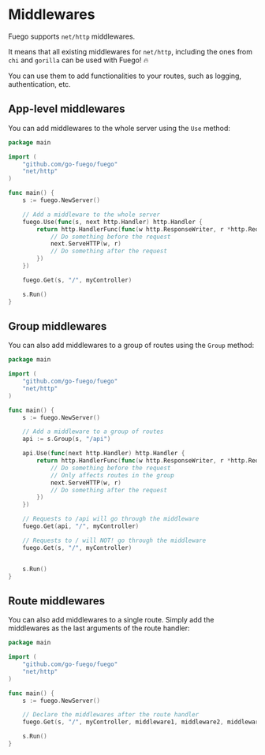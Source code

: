 # Middlewares

Fuego supports `net/http` middlewares.

It means that all existing middlewares for `net/http`, including the ones from `chi` and `gorilla` can be used with Fuego! :fire:

You can use them to add functionalities to your routes, such as logging, authentication, etc.

## App-level middlewares

You can add middlewares to the whole server using the `Use` method:

```go
package main

import (
	"github.com/go-fuego/fuego"
	"net/http"
)

func main() {
	s := fuego.NewServer()

	// Add a middleware to the whole server
	fuego.Use(func(s, next http.Handler) http.Handler {
		return http.HandlerFunc(func(w http.ResponseWriter, r *http.Request) {
			// Do something before the request
			next.ServeHTTP(w, r)
			// Do something after the request
		})
	})

	fuego.Get(s, "/", myController)

	s.Run()
}
```

## Group middlewares

You can also add middlewares to a group of routes using the `Group` method:

```go
package main

import (
	"github.com/go-fuego/fuego"
	"net/http"
)

func main() {
	s := fuego.NewServer()

	// Add a middleware to a group of routes
	api := s.Group(s, "/api")

	api.Use(func(next http.Handler) http.Handler {
		return http.HandlerFunc(func(w http.ResponseWriter, r *http.Request) {
			// Do something before the request
			// Only affects routes in the group
			next.ServeHTTP(w, r)
			// Do something after the request
		})
	})

	// Requests to /api will go through the middleware
	fuego.Get(api, "/", myController)

	// Requests to / will NOT! go through the middleware
	fuego.Get(s, "/", myController)


	s.Run()
}
```

## Route middlewares

You can also add middlewares to a single route. Simply add the middlewares as the last arguments of the route handler:

```go
package main

import (
	"github.com/go-fuego/fuego"
	"net/http"
)

func main() {
	s := fuego.NewServer()

	// Declare the middlewares after the route handler
	fuego.Get(s, "/", myController, middleware1, middleware2, middleware3)

	s.Run()
}
```
